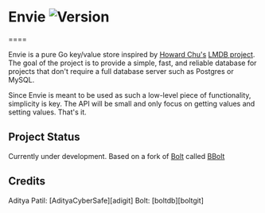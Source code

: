 # Envie ![Version](https://img.shields.io/badge/Version-0.0.1-green.svg)
====

Envie is a pure Go key/value store inspired by [Howard Chu's][hyc_symas]
[LMDB project][lmdb]. The goal of the project is to provide a simple,
fast, and reliable database for projects that don't require a full database
server such as Postgres or MySQL.

Since Envie is meant to be used as such a low-level piece of functionality,
simplicity is key. The API will be small and only focus on getting values
and setting values. That's it.

[hyc_symas]: https://twitter.com/hyc_symas
[lmdb]: http://symas.com/mdb/

## Project Status

Currently under development. Based on a fork of [Bolt][bolt] called [BBolt][forked]

[bolt]: https://github.com/boltdb/bolt
[forked]: https://github.com/etcd-io/bbolt

## Credits

Aditya Patil: [AdityaCyberSafe][adigit]
Bolt: [boltdb][boltgit]
